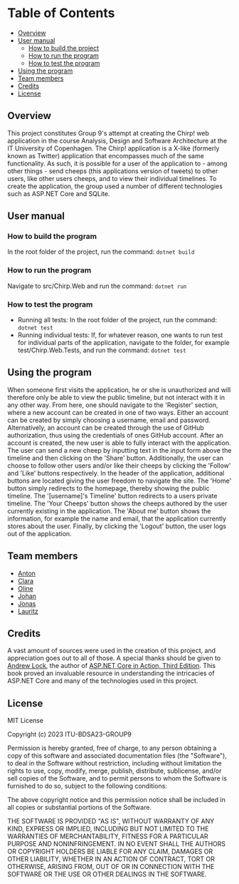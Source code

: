 # Table of Contents
- [Overview](#overview)
- [User manual](#user-manual)
  - [How to build the project](#how-to-build-the-program)
  - [How to run the program](#how-to-run-the-program)
  - [How to test the program](#how-to-test-the-program)
- [Using the program](#using-the-program)
- [Team members](#team-members)
- [Credits](#credits)
- [License](#license)

## Overview
This project constitutes Group 9's attempt at creating the Chirp! web application in the course Analysis, Design and Software Architecture at the IT University of Copenhagen. The Chirp! application is a X-like (formerly known as Twitter) application that encompasses much of the same functionality. As such, it is possible for a user of the application to - among other things - send cheeps (this applications version of tweets) to other users, like other users cheeps, and to view their individual timelines. To create the application, the group used a number of different technologies such as ASP.NET Core and SQLite.

## User manual

### How to build the program
In the root folder of the project, run the command: `dotnet build`

### How to run the program
Navigate to src/Chirp.Web and run the command: `dotnet run`

### How to test the program
- Running all tests: In the root folder of the project, run the command: `dotnet test`
- Running individual tests: If, for whatever reason, one wants to run test for individual parts of the application, navigate to the folder, for example test/Chirp.Web.Tests, and run the command: `dotnet test` 

## Using the program
When someone first visits the application, he or she is unauthorized and will therefore only be able to view the public timeline, but not interact with it in any other way. From here, one should navigate to the 'Register' section, where a new account can be created in one of two ways. Either an account can be created by simply choosing a username, email and password. Alternatively, an account can be created through the use of GitHub authorization, thus using the credentials of ones GitHub account. After an account is created, the new user is able to fully interact with the application. The user can send a new cheep by inputting text in the input form above the timeline and then clicking on the 'Share' button. Additionally, the user can choose to follow other users and/or like their cheeps by clicking the 'Follow' and 'Like' buttons respectively. In the header of the application, additional buttons are located giving the user freedom to navigate the site. The 'Home' button simply redirects to the homepage, thereby showing the public timeline. The '[username]'s Timeline' button redirects to a users private timeline. The 'Your Cheeps' button shows the cheeps authored by the user currently existing in the application. The 'About me' button shows the information, for example the name and email, that the application currently stores about the user. Finally, by clicking the 'Logout' button, the user logs out of the application.

## Team members
- [Anton](https://github.com/AntonFriis)
- [Clara](https://github.com/ClaraWJ)
- [Oline](https://github.com/olinesk)
- [Johan](https://github.com/JohanSandager)
- [Jonas](https://github.com/JKramer91)
- [Lauritz](https://github.com/lanaitu)

## Credits
A vast amount of sources were used in the creation of this project, and appreciation goes out to all of those. A special thanks should be given to [Andrew Lock](https://github.com/andrewlock), the author of [ASP.NET Core in Action, Third Edition](https://www.manning.com/books/asp-net-core-in-action-third-edition). This book proved an invaluable resource in understanding the intricacies of ASP.NET Core and many of the technologies used in this project.

## License
MIT License

Copyright (c) 2023 ITU-BDSA23-GROUP9

Permission is hereby granted, free of charge, to any person obtaining a copy
of this software and associated documentation files (the "Software"), to deal
in the Software without restriction, including without limitation the rights
to use, copy, modify, merge, publish, distribute, sublicense, and/or sell
copies of the Software, and to permit persons to whom the Software is
furnished to do so, subject to the following conditions:

The above copyright notice and this permission notice shall be included in all
copies or substantial portions of the Software.

THE SOFTWARE IS PROVIDED "AS IS", WITHOUT WARRANTY OF ANY KIND, EXPRESS OR
IMPLIED, INCLUDING BUT NOT LIMITED TO THE WARRANTIES OF MERCHANTABILITY,
FITNESS FOR A PARTICULAR PURPOSE AND NONINFRINGEMENT. IN NO EVENT SHALL THE
AUTHORS OR COPYRIGHT HOLDERS BE LIABLE FOR ANY CLAIM, DAMAGES OR OTHER
LIABILITY, WHETHER IN AN ACTION OF CONTRACT, TORT OR OTHERWISE, ARISING FROM,
OUT OF OR IN CONNECTION WITH THE SOFTWARE OR THE USE OR OTHER DEALINGS IN THE
SOFTWARE.